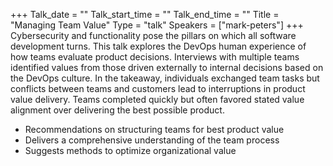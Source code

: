 +++
Talk_date = ""
Talk_start_time = ""
Talk_end_time = ""
Title = "Managing Team Value"
Type = "talk"
Speakers = ["mark-peters"]
+++
Cybersecurity and functionality pose the pillars on which all software development turns. This talk explores the DevOps human experience of how teams evaluate product decisions. Interviews with multiple teams identified values from those driven externally to internal decisions based on the DevOps culture. In the takeaway, individuals exchanged team tasks but conflicts between teams and customers lead to interruptions in product value delivery. Teams completed quickly but often favored stated value alignment over delivering the best possible product.
- Recommendations on structuring teams for best product value
- Delivers a comprehensive understanding of the team process
- Suggests methods to optimize organizational value
